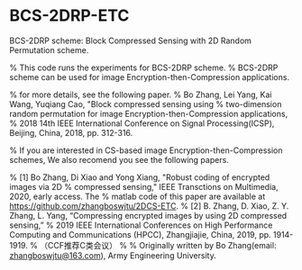 # BCS-2DRP-ETC
BCS-2DRP scheme: Block Compressed Sensing with 2D Random Permutation scheme.

% This code runs the experiments for BCS-2DRP scheme. 
% BCS-2DRP scheme can be used for image Encryption-then-Compression applications. 

% for more details, see the following paper.
% Bo Zhang, Lei Yang, Kai Wang, Yuqiang Cao, "Block compressed sensing using 
% two-dimension random permutation for image Encryption-then-Compression applications, 
% 2018 14th IEEE International Conference on Signal Processing(ICSP), Beijing, China, 2018, pp. 312-316.

% If you are interested in CS-based image Encryption-then-Compression schemes, We also recomend you see the following papers.

%  [1] Bo Zhang, Di Xiao and Yong Xiang, "Robust coding of encrypted images via 2D
%  compressed sensing," IEEE Transctions on Multimedia, 2020, early access. The
%  matlab code of this paper are available at https://github.com/zhangboswjtu/2DCS-ETC.
%  [2] B. Zhang, D. Xiao, Z. Y. Zhang, L. Yang, “Compressing encrypted images by using 2D compressed sensing,” 
%  2019 IEEE International Conferences on High Performance Computing and Communications (HPCC), Zhangjiajie, China, 2019, pp. 1914-1919.
% （CCF推荐C类会议）
%
%  Originally written by Bo Zhang(email: zhangboswjtu@163.com), Army Engineering University. 
